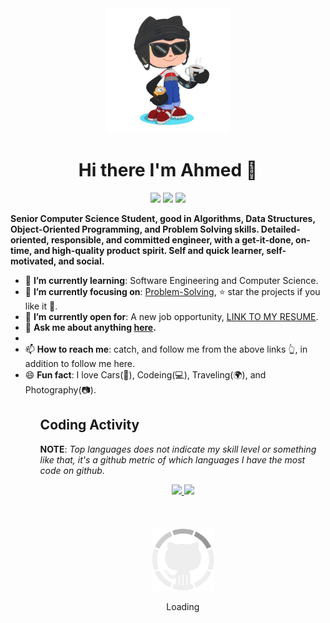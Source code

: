 
<div align="center">
	<img src="GitHub.png" width="200" height="200">
  <h1>Hi there I'm Ahmed 👋</h1>
  <p class="contact">
    <a href="https://www.linkedin.com/in/ahmedfathydev/" target="_blank"><img src="https://img.shields.io/badge/Linkedin-0077b5?style=flat&logo=linkedin"/></a>
    <a href="https://stackoverflow.com/users/11837259/ahmed-fathy" target="_blank"><img src="https://img.shields.io/badge/Stack Overflow-f48024?style=flat&logo=stackoverflow&logoColor=white"/></a>
    <a href="https://t.me/ahmedfathydev" target="_blank"><img src="https://img.shields.io/badge/Telegram-0088cc?style=flat&logo=telegram"/></a>
  </p>
</div>

<p class="about"><b>Senior Computer Science Student, good in Algorithms, Data Structures, Object-Oriented Programming, and Problem Solving skills. Detailed-oriented, responsible, and committed engineer, with a get-it-done, on-time, and high-quality product spirit. Self and quick learner, self-motivated, and social.</b></p>

<ul>
  <li>🌱 <b>I’m currently learning</b>: Software Engineering and Computer Science.</li>
  <li>🎯 <b>I’m currently focusing on</b>: <a href="https://github.com/ahmedfathydev/Problem-Solving">Problem-Solving</a>, ⭐️ star the projects if you like it 🤩.</li>
  <li>🤔 <b>I’m currently open for</b>: A new job opportunity, <a href="https://flowcv.io/resume/feedback/lMhKFXfgJjf8">LINK TO MY RESUME</a>.</li>
  <li>💬 <b>Ask me about anything <a href="https://github.com/ahmedfathydev/ahmedfathydev/issues">here</a>.</b><li>
  <li>📫 <b>How to reach me</b>: catch, and follow me from the above links 👆, in addition to follow me here.</li>
  <li>😄 <b>Fun fact</b>: I love Cars(🚗), Codeing(💻), Traveling(🌍), and Photography(📷).</li>
<ul>

<h2>Coding Activity</h2>

<p><b>NOTE</b>: <em>Top languages does not indicate my skill level or something like that, it's a github metric of which languages I have the most code on github.</em></p>

<div align="center">
  <a href="https://github.com/anuraghazra/github-readme-stats">
    <img src="https://github-readme-stats.vercel.app/api/?username=ahmedfathydev&show_icons=true&include_all_commits=true&theme=radical" />
  </a>
  <a href="https://github.com/anuraghazra/convoychat">
    <img src="https://github-readme-stats.vercel.app/api/top-langs/?username=ahmedfathydev&layout=compact&theme=radical" />
  </a>
</div>

<div align="center">
	<br>
	<br>
	<br>
	<img src="GitHub.gif" width="100" height="100">
	<p>Loading</p>
</div>